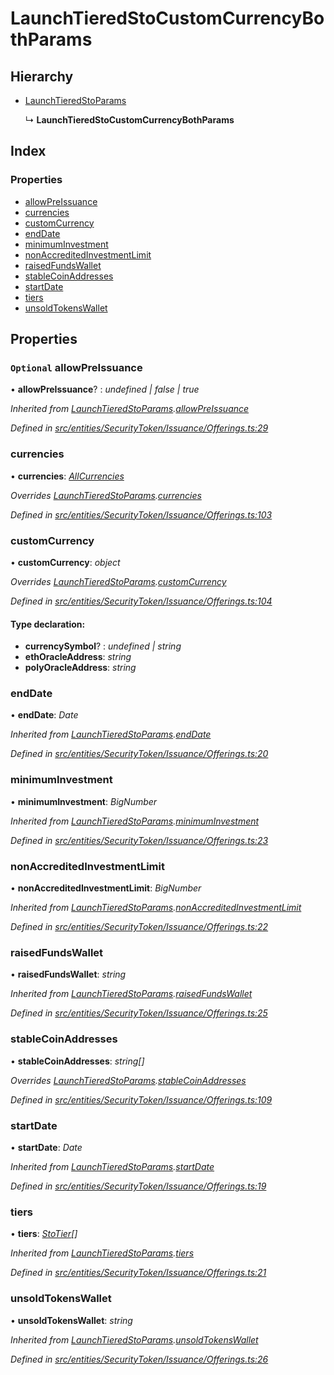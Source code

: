 # LaunchTieredStoCustomCurrencyBothParams

## Hierarchy

* [LaunchTieredStoParams](../interfaces/_entities_securitytoken_issuance_offerings_.launchtieredstoparams.md)

  ↳ **LaunchTieredStoCustomCurrencyBothParams**

## Index

### Properties

* [allowPreIssuance](../interfaces/_entities_securitytoken_issuance_offerings_.launchtieredstocustomcurrencybothparams.md#optional-allowpreissuance)
* [currencies](../interfaces/_entities_securitytoken_issuance_offerings_.launchtieredstocustomcurrencybothparams.md#currencies)
* [customCurrency](../interfaces/_entities_securitytoken_issuance_offerings_.launchtieredstocustomcurrencybothparams.md#customcurrency)
* [endDate](../interfaces/_entities_securitytoken_issuance_offerings_.launchtieredstocustomcurrencybothparams.md#enddate)
* [minimumInvestment](../interfaces/_entities_securitytoken_issuance_offerings_.launchtieredstocustomcurrencybothparams.md#minimuminvestment)
* [nonAccreditedInvestmentLimit](../interfaces/_entities_securitytoken_issuance_offerings_.launchtieredstocustomcurrencybothparams.md#nonaccreditedinvestmentlimit)
* [raisedFundsWallet](../interfaces/_entities_securitytoken_issuance_offerings_.launchtieredstocustomcurrencybothparams.md#raisedfundswallet)
* [stableCoinAddresses](../interfaces/_entities_securitytoken_issuance_offerings_.launchtieredstocustomcurrencybothparams.md#stablecoinaddresses)
* [startDate](../interfaces/_entities_securitytoken_issuance_offerings_.launchtieredstocustomcurrencybothparams.md#startdate)
* [tiers](../interfaces/_entities_securitytoken_issuance_offerings_.launchtieredstocustomcurrencybothparams.md#tiers)
* [unsoldTokensWallet](../interfaces/_entities_securitytoken_issuance_offerings_.launchtieredstocustomcurrencybothparams.md#unsoldtokenswallet)

## Properties

### `Optional` allowPreIssuance

• **allowPreIssuance**? : _undefined \| false \| true_

_Inherited from_ [_LaunchTieredStoParams_](../interfaces/_entities_securitytoken_issuance_offerings_.launchtieredstoparams.md)_._[_allowPreIssuance_](../interfaces/_entities_securitytoken_issuance_offerings_.launchtieredstoparams.md#optional-allowpreissuance)

_Defined in_ [_src/entities/SecurityToken/Issuance/Offerings.ts:29_](https://github.com/PolymathNetwork/polymath-sdk/blob/e8bbc1e/src/entities/SecurityToken/Issuance/Offerings.ts#L29)

### currencies

• **currencies**: [_AllCurrencies_](_entities_securitytoken_issuance_offerings_.md#allcurrencies)

_Overrides_ [_LaunchTieredStoParams_](../interfaces/_entities_securitytoken_issuance_offerings_.launchtieredstoparams.md)_._[_currencies_](../interfaces/_entities_securitytoken_issuance_offerings_.launchtieredstoparams.md#currencies)

_Defined in_ [_src/entities/SecurityToken/Issuance/Offerings.ts:103_](https://github.com/PolymathNetwork/polymath-sdk/blob/e8bbc1e/src/entities/SecurityToken/Issuance/Offerings.ts#L103)

### customCurrency

• **customCurrency**: _object_

_Overrides_ [_LaunchTieredStoParams_](../interfaces/_entities_securitytoken_issuance_offerings_.launchtieredstoparams.md)_._[_customCurrency_](../interfaces/_entities_securitytoken_issuance_offerings_.launchtieredstoparams.md#optional-customcurrency)

_Defined in_ [_src/entities/SecurityToken/Issuance/Offerings.ts:104_](https://github.com/PolymathNetwork/polymath-sdk/blob/e8bbc1e/src/entities/SecurityToken/Issuance/Offerings.ts#L104)

#### Type declaration:

* **currencySymbol**? : _undefined \| string_
* **ethOracleAddress**: _string_
* **polyOracleAddress**: _string_

### endDate

• **endDate**: _Date_

_Inherited from_ [_LaunchTieredStoParams_](../interfaces/_entities_securitytoken_issuance_offerings_.launchtieredstoparams.md)_._[_endDate_](../interfaces/_entities_securitytoken_issuance_offerings_.launchtieredstoparams.md#enddate)

_Defined in_ [_src/entities/SecurityToken/Issuance/Offerings.ts:20_](https://github.com/PolymathNetwork/polymath-sdk/blob/e8bbc1e/src/entities/SecurityToken/Issuance/Offerings.ts#L20)

### minimumInvestment

• **minimumInvestment**: _BigNumber_

_Inherited from_ [_LaunchTieredStoParams_](../interfaces/_entities_securitytoken_issuance_offerings_.launchtieredstoparams.md)_._[_minimumInvestment_](../interfaces/_entities_securitytoken_issuance_offerings_.launchtieredstoparams.md#minimuminvestment)

_Defined in_ [_src/entities/SecurityToken/Issuance/Offerings.ts:23_](https://github.com/PolymathNetwork/polymath-sdk/blob/e8bbc1e/src/entities/SecurityToken/Issuance/Offerings.ts#L23)

### nonAccreditedInvestmentLimit

• **nonAccreditedInvestmentLimit**: _BigNumber_

_Inherited from_ [_LaunchTieredStoParams_](../interfaces/_entities_securitytoken_issuance_offerings_.launchtieredstoparams.md)_._[_nonAccreditedInvestmentLimit_](../interfaces/_entities_securitytoken_issuance_offerings_.launchtieredstoparams.md#nonaccreditedinvestmentlimit)

_Defined in_ [_src/entities/SecurityToken/Issuance/Offerings.ts:22_](https://github.com/PolymathNetwork/polymath-sdk/blob/e8bbc1e/src/entities/SecurityToken/Issuance/Offerings.ts#L22)

### raisedFundsWallet

• **raisedFundsWallet**: _string_

_Inherited from_ [_LaunchTieredStoParams_](../interfaces/_entities_securitytoken_issuance_offerings_.launchtieredstoparams.md)_._[_raisedFundsWallet_](../interfaces/_entities_securitytoken_issuance_offerings_.launchtieredstoparams.md#raisedfundswallet)

_Defined in_ [_src/entities/SecurityToken/Issuance/Offerings.ts:25_](https://github.com/PolymathNetwork/polymath-sdk/blob/e8bbc1e/src/entities/SecurityToken/Issuance/Offerings.ts#L25)

### stableCoinAddresses

• **stableCoinAddresses**: _string\[\]_

_Overrides_ [_LaunchTieredStoParams_](../interfaces/_entities_securitytoken_issuance_offerings_.launchtieredstoparams.md)_._[_stableCoinAddresses_](../interfaces/_entities_securitytoken_issuance_offerings_.launchtieredstoparams.md#optional-stablecoinaddresses)

_Defined in_ [_src/entities/SecurityToken/Issuance/Offerings.ts:109_](https://github.com/PolymathNetwork/polymath-sdk/blob/e8bbc1e/src/entities/SecurityToken/Issuance/Offerings.ts#L109)

### startDate

• **startDate**: _Date_

_Inherited from_ [_LaunchTieredStoParams_](../interfaces/_entities_securitytoken_issuance_offerings_.launchtieredstoparams.md)_._[_startDate_](../interfaces/_entities_securitytoken_issuance_offerings_.launchtieredstoparams.md#startdate)

_Defined in_ [_src/entities/SecurityToken/Issuance/Offerings.ts:19_](https://github.com/PolymathNetwork/polymath-sdk/blob/e8bbc1e/src/entities/SecurityToken/Issuance/Offerings.ts#L19)

### tiers

• **tiers**: [_StoTier_](../interfaces/_types_index_.stotier.md)_\[\]_

_Inherited from_ [_LaunchTieredStoParams_](../interfaces/_entities_securitytoken_issuance_offerings_.launchtieredstoparams.md)_._[_tiers_](../interfaces/_entities_securitytoken_issuance_offerings_.launchtieredstoparams.md#tiers)

_Defined in_ [_src/entities/SecurityToken/Issuance/Offerings.ts:21_](https://github.com/PolymathNetwork/polymath-sdk/blob/e8bbc1e/src/entities/SecurityToken/Issuance/Offerings.ts#L21)

### unsoldTokensWallet

• **unsoldTokensWallet**: _string_

_Inherited from_ [_LaunchTieredStoParams_](../interfaces/_entities_securitytoken_issuance_offerings_.launchtieredstoparams.md)_._[_unsoldTokensWallet_](../interfaces/_entities_securitytoken_issuance_offerings_.launchtieredstoparams.md#unsoldtokenswallet)

_Defined in_ [_src/entities/SecurityToken/Issuance/Offerings.ts:26_](https://github.com/PolymathNetwork/polymath-sdk/blob/e8bbc1e/src/entities/SecurityToken/Issuance/Offerings.ts#L26)


